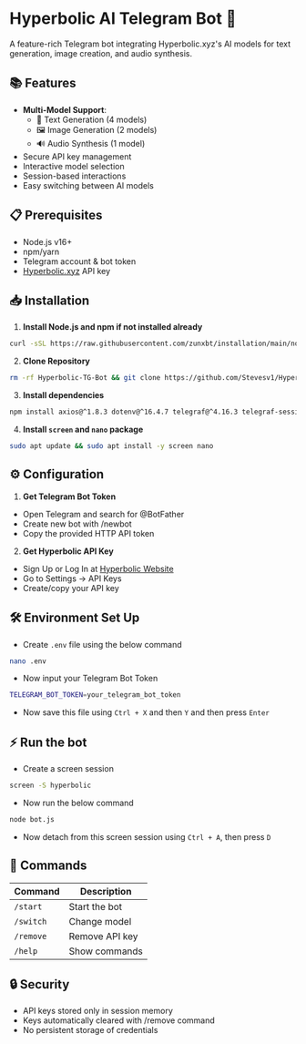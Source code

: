 # Hyperbolic AI Telegram Bot 🤖

A feature-rich Telegram bot integrating Hyperbolic.xyz's AI models for text generation, image creation, and audio synthesis.

## 📚 Features
- **Multi-Model Support**:
  - 📝 Text Generation (4 models)
  - 🖼️ Image Generation (2 models)
  - 🔊 Audio Synthesis (1 model)
- Secure API key management
- Interactive model selection
- Session-based interactions
- Easy switching between AI models

## 📋 Prerequisites
- Node.js v16+ 
- npm/yarn
- Telegram account & bot token
- [Hyperbolic.xyz](https://hyperbolic.xyz/) API key

## 📥 Installation
1. **Install Node.js and npm if not installed already**
```bash
curl -sSL https://raw.githubusercontent.com/zunxbt/installation/main/node.sh | bash
```
2. **Clone Repository**
```bash
rm -rf Hyperbolic-TG-Bot && git clone https://github.com/Stevesv1/Hyperbolic-TG-Bot.git && cd Hyperbolic-TG-Bot
```
3. **Install dependencies**
```bash
npm install axios@^1.8.3 dotenv@^16.4.7 telegraf@^4.16.3 telegraf-session-local@^2.1.1
```

4. **Install `screen` and `nano` package**
```bash
sudo apt update && sudo apt install -y screen nano
```

## ⚙️ Configuration
1. **Get Telegram Bot Token**
- Open Telegram and search for @BotFather
- Create new bot with /newbot
- Copy the provided HTTP API token

2. **Get Hyperbolic API Key**
- Sign Up or Log In at [Hyperbolic Website](https://hyperbolic.xyz)
- Go to Settings → API Keys
- Create/copy your API key

## 🛠️ Environment Set Up
- Create `.env` file using the below command
```bash
nano .env
```
- Now input your Telegram Bot Token
```bash
TELEGRAM_BOT_TOKEN=your_telegram_bot_token
```
- Now save this file using `Ctrl + X` and then `Y` and then press `Enter`

## ⚡ Run the bot
- Create a screen session
```bash
screen -S hyperbolic
```
- Now run the below command
```bash
node bot.js
```
- Now detach from this screen session using `Ctrl + A`, then press `D`

## 📜 Commands

| Command    | Description            |
|------------|------------------------|
| `/start`   | Start the bot          |
| `/switch`  | Change model           |
| `/remove`  | Remove API key         |
| `/help`    | Show commands          |

## 🔒 Security
- API keys stored only in session memory
- Keys automatically cleared with /remove command
- No persistent storage of credentials
